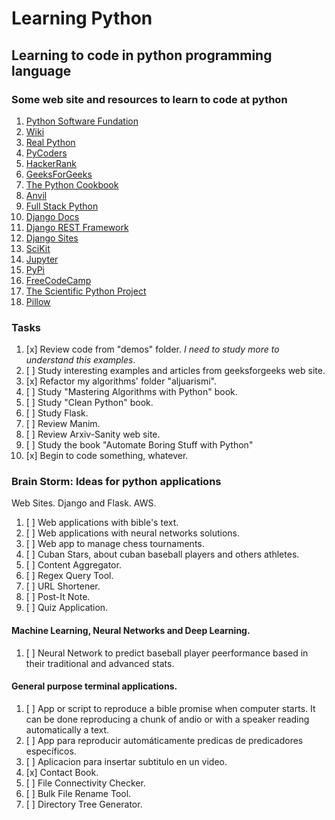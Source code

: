 # Learning Python

## Learning to code in **python** programming language

### Some web site and resources to learn to code at python
1. [Python Software Fundation](https://www.python.org/)
1. [Wiki](https://wiki.python.org/moin/FrontPage)
2. [Real Python](http://realpython.com)
3. [PyCoders](https://pycoders.com/)
4. [HackerRank](https://www.hackerrank.com/domains)
5. [GeeksForGeeks](https://www.geeksforgeeks.org/python-programming-language/)
6. [The Python Cookbook](https://code.activestate.com/recipes/langs/python/)
7. [Anvil](https://anvil.works/)
8. [Full Stack Python](https://www.fullstackpython.com/)
9. [Django Docs](https://devdocs.io/django~2.1-guides/)
9. [Django REST Framework](https://www.django-rest-framework.org/)
9. [Django Sites](https://www.djangosites.org/)
10. [SciKit](http://scikit-learn.org/stable/)
11. [Jupyter](https://jupyter.org/index.html)
12. [PyPi](https://pypi.org/)
13. [FreeCodeCamp](https://learn.freecodecamp.org/)
14. [The Scientific Python Project](https://scipy.org)
15. [Pillow](https://pillow.readthedocs.io/en/stable/index.html)


### Tasks
1. [x] Review code from "demos" folder. *I need to study more to understand this examples*.
2. [ ] Study interesting examples and articles from geeksforgeeks web site.
3. [x] Refactor my algorithms' folder "aljuarismi". 
4. [ ] Study "Mastering Algorithms with Python" book.
5. [ ] Study "Clean Python" book.
6. [ ] Study Flask.
7. [ ] Review Manim.
8. [ ] Review Arxiv-Sanity web site.
9. [ ] Study the book "Automate Boring Stuff with Python"
10. [x] Begin to code something, whatever.


### Brain Storm: Ideas for python applications
Web Sites. Django and Flask. AWS.
1. [ ] Web applications with bible's text.
2. [ ] Web applications with neural networks solutions.
3. [ ] Web app to manage chess tournaments.
4. [ ] Cuban Stars, about cuban baseball players and others athletes.
5. [ ] Content Aggregator. 
6. [ ] Regex Query Tool.
7. [ ] URL Shortener. 
8. [ ] Post-It Note. 
9. [ ] Quiz Application. 

#### Machine Learning, Neural Networks and Deep Learning.
1. [ ] Neural Network to predict baseball player peerformance based in their traditional and advanced stats.

#### General purpose terminal applications.
1. [ ] App or script to reproduce a bible promise when computer starts. It can be done reproducing a chunk of andio or with a speaker reading automatically a text.
2. [ ] App para reproducir automáticamente predicas de predicadores específicos.
3. [ ] Aplicacion para insertar subtitulo en un video.
4. [x] Contact Book. 
5. [ ] File Connectivity Checker.
6. [ ] Bulk File Rename Tool. 
7. [ ] Directory Tree Generator. 